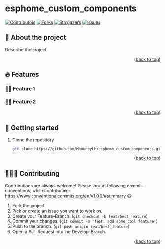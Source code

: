 <a name="readme_top"></a>

# esphome_custom_components
[![Contributors][contributors_shield]][contributors_url]
[![Forks][forks_shield]][forks_url]
[![Stargazers][stars_shield]][stars_url]
[![Issues][issues_shield]][issues_url]
<br>

## 📑 About the project
Describe the project.
<p align="right">(<a href="#readme_top">back to top</a>)</p>

## 🔥 Features
### 👍🏻 Feature 1
### 👍🏻 Feature 2
<p align="right">(<a href="#readme_top">back to top</a>)</p>

## 🔢 Getting started
1. Clone the repository
   ```sh
   git clone https://github.com/MhouneyLH/esphome_custom_components.git
   ```

<p align="right">(<a href="#readme_top">back to top</a>)</p>

## 👨🏻‍💼 Contributing
Contributions are always welcome! Please look at following commit-conventions, while contributing: https://www.conventionalcommits.org/en/v1.0.0/#summary 😃

1. Fork the project.
2. Pick or create an [issue](https://github.com/MhouneyLH/esphome_custom_components/issues) you want to work on.
2. Create your Feature-Branch. (`git checkout -b feat/best_feature`)
3. Commit your changes. (`git commit -m 'feat: add some cool feature'`)
4. Push to the branch. (`git push origin feat/best_feature`)
5. Open a Pull-Request into the Develop-Branch.
<p align="right">(<a href="#readme_top">back to top</a>)</p>

<!-- Links and Images -->
[contributors_shield]: https://img.shields.io/github/contributors/MhouneyLH/esphome_custom_components.svg?style=for-the-badge
[contributors_url]: https://github.com/MhouneyLH/esphome_custom_components/graphs/contributors
[forks_shield]: https://img.shields.io/github/forks/MhouneyLH/esphome_custom_components.svg?style=for-the-badge
[forks_url]: https://github.com/MhouneyLH/esphome_custom_components/network/members
[stars_shield]: https://img.shields.io/github/stars/MhouneyLH/esphome_custom_components.svg?style=for-the-badge
[stars_url]: https://github.com/MhouneyLH/esphome_custom_components/stargazers
[issues_shield]: https://img.shields.io/github/issues/MhouneyLH/esphome_custom_components.svg?style=for-the-badge
[issues_url]: https://github.com/MhouneyLH/esphome_custom_components/issues